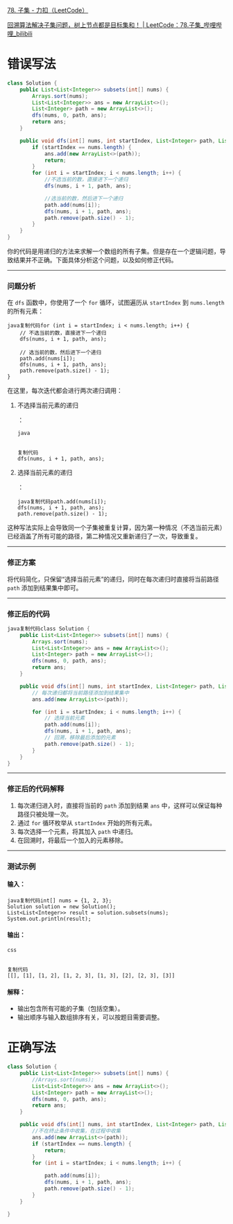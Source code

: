 [78. 子集 - 力扣（LeetCode）](https://leetcode.cn/problems/subsets/description/)



[回溯算法解决子集问题，树上节点都是目标集和！ | LeetCode：78.子集_哔哩哔哩_bilibili](https://www.bilibili.com/video/BV1U84y1q7Ci/?vd_source=96c1635797a0d7626fb60e973a29da38)

# 错误写法

```java
class Solution {
    public List<List<Integer>> subsets(int[] nums) {
        Arrays.sort(nums);
        List<List<Integer>> ans = new ArrayList<>();
        List<Integer> path = new ArrayList<>();
        dfs(nums, 0, path, ans);
        return ans;
    }

    public void dfs(int[] nums, int startIndex, List<Integer> path, List<List<Integer>> ans) {
        if (startIndex == nums.length) {
            ans.add(new ArrayList<>(path));
            return;
        }
        for (int i = startIndex; i < nums.length; i++) {
            //不选当前的数，直接进下一个递归
            dfs(nums, i + 1, path, ans);

            //选当前的数，然后进下一个递归
            path.add(nums[i]);
            dfs(nums, i + 1, path, ans);
            path.remove(path.size() - 1);
        }
    }
}
```



你的代码是用递归的方法来求解一个数组的所有子集。但是存在一个逻辑问题，导致结果并不正确。下面具体分析这个问题，以及如何修正代码。

------

### **问题分析**

在 `dfs` 函数中，你使用了一个 `for` 循环，试图遍历从 `startIndex` 到 `nums.length` 的所有元素：

```
java复制代码for (int i = startIndex; i < nums.length; i++) {
    // 不选当前的数，直接进下一个递归
    dfs(nums, i + 1, path, ans);

    // 选当前的数，然后进下一个递归
    path.add(nums[i]);
    dfs(nums, i + 1, path, ans);
    path.remove(path.size() - 1);
}
```

在这里，每次迭代都会进行两次递归调用：

1. 不选择当前元素的递归

   ：

   ```
   java
   
   
   复制代码
   dfs(nums, i + 1, path, ans);
   ```

2. 选择当前元素的递归

   ：

   ```
   java复制代码path.add(nums[i]);
   dfs(nums, i + 1, path, ans);
   path.remove(path.size() - 1);
   ```

这种写法实际上会导致同一个子集被重复计算，因为第一种情况（不选当前元素）已经涵盖了所有可能的路径，第二种情况又重新递归了一次，导致重复。

------

### **修正方案**

将代码简化，只保留“选择当前元素”的递归，同时在每次递归时直接将当前路径 `path` 添加到结果集中即可。

------

### **修正后的代码**

```java
java复制代码class Solution {
    public List<List<Integer>> subsets(int[] nums) {
        Arrays.sort(nums);
        List<List<Integer>> ans = new ArrayList<>();
        List<Integer> path = new ArrayList<>();
        dfs(nums, 0, path, ans);
        return ans;
    }

    public void dfs(int[] nums, int startIndex, List<Integer> path, List<List<Integer>> ans) {
        // 每次递归都将当前路径添加到结果集中
        ans.add(new ArrayList<>(path));

        for (int i = startIndex; i < nums.length; i++) {
            // 选择当前元素
            path.add(nums[i]);
            dfs(nums, i + 1, path, ans);
            // 回溯，移除最后添加的元素
            path.remove(path.size() - 1);
        }
    }
}
```

------

### **修正后的代码解释**

1. 每次递归进入时，直接将当前的 `path` 添加到结果 `ans` 中，这样可以保证每种路径只被处理一次。
2. 通过 `for` 循环枚举从 `startIndex` 开始的所有元素。
3. 每次选择一个元素，将其加入 `path` 中递归。
4. 在回溯时，将最后一个加入的元素移除。

------

### **测试示例**

#### 输入：

```
java复制代码int[] nums = {1, 2, 3};
Solution solution = new Solution();
List<List<Integer>> result = solution.subsets(nums);
System.out.println(result);
```

#### 输出：

```
css


复制代码
[[], [1], [1, 2], [1, 2, 3], [1, 3], [2], [2, 3], [3]]
```

#### 解释：

- 输出包含所有可能的子集（包括空集）。
- 输出顺序与输入数组排序有关，可以按题目需要调整。



# 正确写法

```java
class Solution {
    public List<List<Integer>> subsets(int[] nums) {
        //Arrays.sort(nums);
        List<List<Integer>> ans = new ArrayList<>();
        List<Integer> path = new ArrayList<>();
        dfs(nums, 0, path, ans);
        return ans;
    }

    public void dfs(int[] nums, int startIndex, List<Integer> path, List<List<Integer>> ans) {
        //不在终止条件中收集，在过程中收集
        ans.add(new ArrayList<>(path));
        if (startIndex == nums.length) {
            return;
        }
        for (int i = startIndex; i < nums.length; i++) {

            path.add(nums[i]);
            dfs(nums, i + 1, path, ans);
            path.remove(path.size() - 1);
        }
    }

}
```